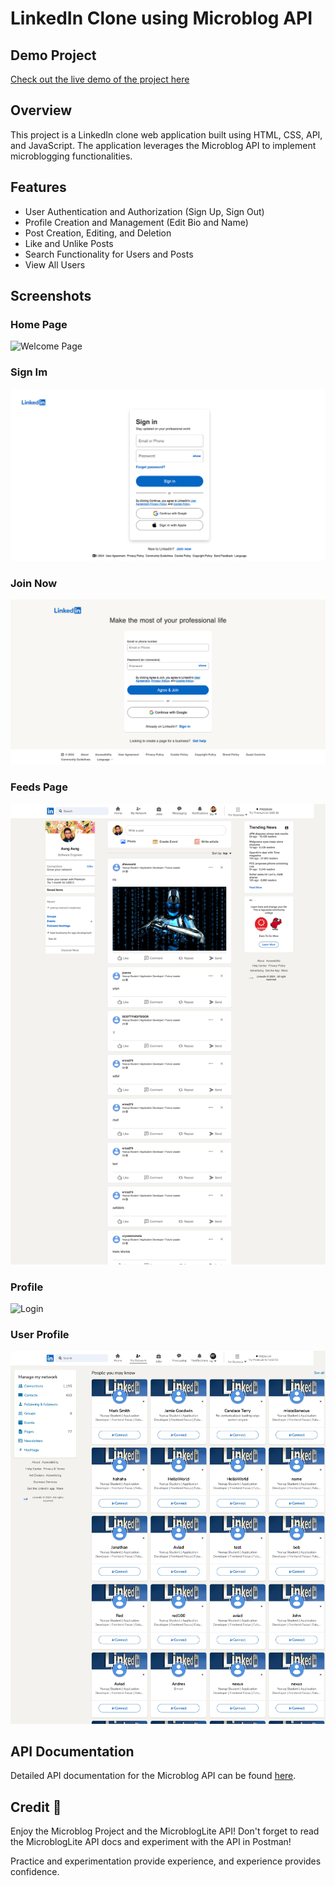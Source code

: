 # LinkedIn Clone using Microblog API

## Demo Project

[Check out the live demo of the project here](https://github.com/aaungdev/microblog-linkedin-clone)

## Overview

This project is a LinkedIn clone web application built using HTML, CSS, API, and JavaScript. The application leverages the Microblog API to implement microblogging functionalities.

## Features

- User Authentication and Authorization (Sign Up, Sign Out)
- Profile Creation and Management (Edit Bio and Name)
- Post Creation, Editing, and Deletion
- Like and Unlike Posts
- Search Functionality for Users and Posts
- View All Users

## Screenshots

### Home Page

![Welcome Page](screenshots/welcome.png)

### Sign Im

![Sign In](screenshots/sign-in.png)

### Join Now

![Login](screenshots/join-now.png)

### Feeds Page

![Login](screenshots/feed.jpeg)

### Profile

![Login](screenshots/profile.pngg)

### User Profile

![Login](screenshots/user.jpeg)

## API Documentation

Detailed API documentation for the Microblog API can be found [here](http://microbloglite.us-east-2.elasticbeanstalk.com/docs/).


## Credit 📜

Enjoy the Microblog Project and the MicroblogLite API! Don't forget to read the MicroblogLite API docs and experiment with the API in Postman!

Practice and experimentation provide experience, and experience provides confidence.
